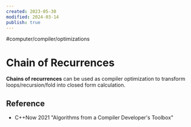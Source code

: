 ```yaml
---
created: 2023-05-30
modified: 2024-03-14
publish: true
---
```


#computer/compiler/optimizations 

# Chain of Recurrences

**Chains of recurrences** can be used as compiler optimization to transform loops/recursion/fold into closed form calculation.

## Reference
- C++Now 2021 "Algorithms from a Compiler Developer's Toolbox"